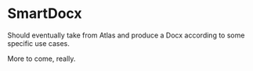# SmartDocx
Should eventually take from Atlas and produce a Docx according to some specific use cases.

More to come, really.

